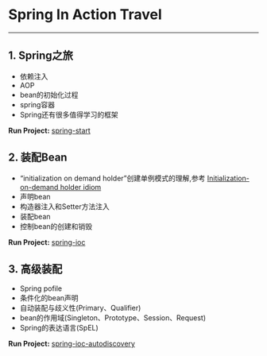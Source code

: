 # Spring In Action Travel
---
## 1. Spring之旅

* 依赖注入
* AOP
* bean的初始化过程
* spring容器
* Spring还有很多值得学习的框架

**Run Project:** [spring-start](https://github.com/DeceiverWu/Spring-In-Action/tree/master/spring-start)

## 2. 装配Bean

* “initialization on demand holder”创建单例模式的理解,参考 [Initialization-on-demand holder idiom](https://en.wikipedia.org/wiki/Initialization-on-demand_holder_idiom)
* 声明bean
* 构造器注入和Setter方法注入
* 装配bean
* 控制bean的创建和销毁

**Run Project:** [spring-ioc](https://github.com/DeceiverWu/Spring-In-Action/tree/master/spring-ioc)

## 3. 高级装配

* Spring pofile
* 条件化的bean声明
* 自动装配与歧义性(Primary、Qualifier)
* bean的作用域(Singleton、Prototype、Session、Request)
* Spring的表达语言(SpEL)

**Run Project:** [spring-ioc-autodiscovery](https://github.com/DeceiverWu/Spring-In-Action/tree/master/spring-ioc-autodiscovery)

